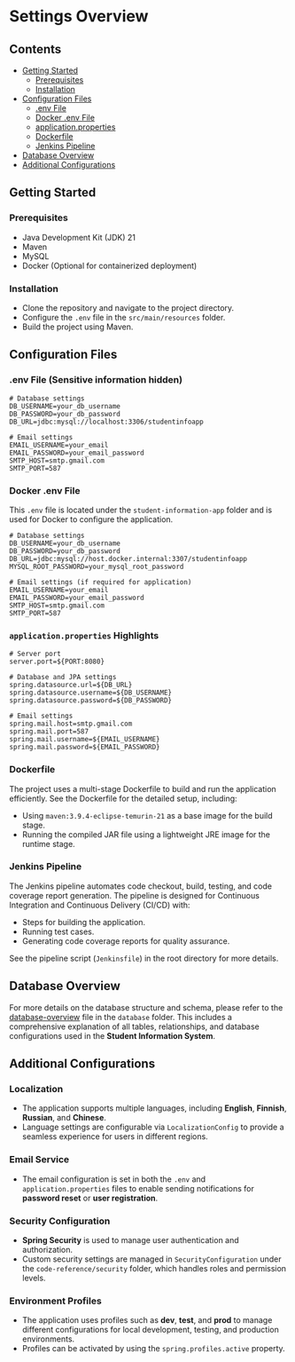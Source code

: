 # Settings Overview

## Contents
- [Getting Started](#getting-started)
    - [Prerequisites](#prerequisites)
    - [Installation](#installation)
- [Configuration Files](#configuration-files)
    - [.env File](#env-file)
    - [Docker .env File](#docker-env-file)
    - [application.properties](#application-properties)
    - [Dockerfile](#dockerfile)
    - [Jenkins Pipeline](#jenkins-pipeline)
- [Database Overview](#database-overview)
- [Additional Configurations](#additional-configurations)

## Getting Started

### Prerequisites
- Java Development Kit (JDK) 21
- Maven
- MySQL
- Docker (Optional for containerized deployment)

### Installation
- Clone the repository and navigate to the project directory.
- Configure the `.env` file in the `src/main/resources` folder.
- Build the project using Maven.

## Configuration Files

### .env File (Sensitive information hidden)
```plaintext
# Database settings
DB_USERNAME=your_db_username
DB_PASSWORD=your_db_password
DB_URL=jdbc:mysql://localhost:3306/studentinfoapp

# Email settings
EMAIL_USERNAME=your_email
EMAIL_PASSWORD=your_email_password
SMTP_HOST=smtp.gmail.com
SMTP_PORT=587
```

### Docker .env File
This `.env` file is located under the `student-information-app` folder and is used for Docker to configure the application.
```plaintext
# Database settings
DB_USERNAME=your_db_username
DB_PASSWORD=your_db_password
DB_URL=jdbc:mysql://host.docker.internal:3307/studentinfoapp
MYSQL_ROOT_PASSWORD=your_mysql_root_password

# Email settings (if required for application)
EMAIL_USERNAME=your_email
EMAIL_PASSWORD=your_email_password
SMTP_HOST=smtp.gmail.com
SMTP_PORT=587
```

### `application.properties` Highlights
```properties
# Server port
server.port=${PORT:8080}

# Database and JPA settings
spring.datasource.url=${DB_URL}
spring.datasource.username=${DB_USERNAME}
spring.datasource.password=${DB_PASSWORD}

# Email settings
spring.mail.host=smtp.gmail.com
spring.mail.port=587
spring.mail.username=${EMAIL_USERNAME}
spring.mail.password=${EMAIL_PASSWORD}
```

### Dockerfile
The project uses a multi-stage Dockerfile to build and run the application efficiently. See the Dockerfile for the detailed setup, including:
- Using `maven:3.9.4-eclipse-temurin-21` as a base image for the build stage.
- Running the compiled JAR file using a lightweight JRE image for the runtime stage.

### Jenkins Pipeline
The Jenkins pipeline automates code checkout, build, testing, and code coverage report generation. The pipeline is designed for Continuous Integration and Continuous Delivery (CI/CD) with:
- Steps for building the application.
- Running test cases.
- Generating code coverage reports for quality assurance.

See the pipeline script (`Jenkinsfile`) in the root directory for more details.

## Database Overview
For more details on the database structure and schema, please refer to the [database-overview](../database/database-overview.md) file in the `database` folder. This includes a comprehensive explanation of all tables, relationships, and database configurations used in the **Student Information System**.

## Additional Configurations

### Localization
- The application supports multiple languages, including **English**, **Finnish**, **Russian**, and **Chinese**.
- Language settings are configurable via `LocalizationConfig` to provide a seamless experience for users in different regions.

### Email Service
- The email configuration is set in both the `.env` and `application.properties` files to enable sending notifications for **password reset** or **user registration**.

### Security Configuration
- **Spring Security** is used to manage user authentication and authorization.
- Custom security settings are managed in `SecurityConfiguration` under the `code-reference/security` folder, which handles roles and permission levels.

### Environment Profiles
- The application uses profiles such as **dev**, **test**, and **prod** to manage different configurations for local development, testing, and production environments.
- Profiles can be activated by using the `spring.profiles.active` property.

